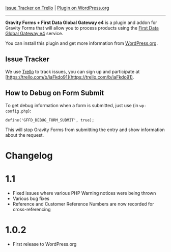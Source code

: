 [Issue Tracker on Trello](https://trello.com/b/iaFkdo91) | [Plugin on
WordPress.org](http://wordpress.org/plugins/gravity-forms-first-data-global-gateway-addon)

_________________________

**Gravity Forms + First Data Global Gateway e4** is a plugin and addon for
Gravity Forms that will allow you to process products using the
[First Data Global Gateway e4](https://www.firstdata.com/en_us/products/merchants/ecommerce/online-payment-processing.html) service.

You can install this plugin and get more information from [WordPress.org](http://wordpress.org/plugins/gravity-forms-first-data-global-gateway-addon).

## Issue Tracker

We use [Trello](https://trello.com/b/iaFkdo91) to track issues, you can sign up and participate at [https://trello.com/b/iaFkdo91](https://trello.com/b/iaFkdo91).

## How to Debug on Form Submit

To get debug information when a form is submitted, just use
(in `wp-config.php`):

	define('GFFD_DEBUG_FORM_SUBMIT', true);

This will stop Gravity Forms from submitting the entry and show information about the request.

# Changelog

# 1.1

- Fixed issues where various PHP Warning notices were being thrown
- Various bug fixes
- Reference and Customer Reference Numbers are now recorded for cross-referencing

# 1.0.2

- First release to WordPress.org
